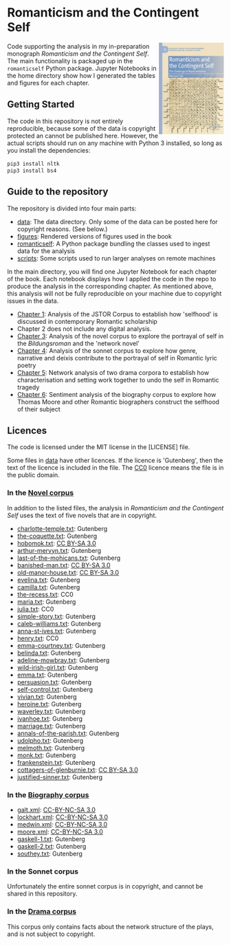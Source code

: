# Romanticism and the Contingent Self

<img src="romanticism-and-the-contingent-self-cover.jpg" align="right" width="30%"/>

Code supporting the analysis in my in-preparation monograph *Romanticism and the Contingent Self*. The main functionality is packaged up in the `romanticself` Python package. Jupyter Notebooks in the home directory show how I generated the tables and figures for each chapter.

## Getting Started

The code in this repository is not entirely reproducible, because some of the data is copyright protected an cannot be published here. However, the actual scripts should run on any machine with Python 3 installed, so long as you install the dependencies:

```{python}
pip3 install nltk
pip3 install bs4
```

## Guide to the repository

The repository is divided into four main parts:

* [data](data): The data directory. Only some of the data can be posted here for copyright reasons. (See below.)
* [figures](figures): Rendered versions of figures used in the book
* [romanticself](romanticself): A Python package bundling the classes used to ingest data for the analysis
* [scripts](scripts): Some  scripts used to run larger analyses on remote machines

In the main directory, you will find one Jupyter Notebook for each chapter of the book. Each notebook displays how I applied the code in the repo to produce the analysis in the corresponding chapter. As mentioned above, this analysis will not be fully reproducible on your machine due to copyright issues in the data.

* [Chapter 1](Chapter%201%20-%20Must%20I%20Exist.ipynb): Analysis of the JSTOR Corpus to establish how 'selfhood' is discussed in contemporary Romantic scholarship
* Chapter 2 does not include any digital analysis.
* [Chapter 3](Chapter%203%20-%20Fiction.ipynb): Analysis of the novel corpus to explore the portrayal of self in the *Bildungsroman* and the 'network novel'
* [Chapter 4](Chapter%204%20-%20Lyric.ipynb): Analysis of the sonnet corpus to explore how genre, narrative and deixis contribute to the portrayal of self in Romantic lyric poetry
* [Chapter 5](Chapter%205%20-%20Drama.ipynb): Network analysis of two drama corpora to establish how characterisation and setting work together to undo the self in Romantic tragedy
* [Chapter 6](Chapter%206%20-%20Prose.ipynb): Sentiment analysis of the biography corpus to explore how Thomas Moore and other Romantic biographers construct the selfhood of their subject

## Licences

The code is licensed under the MIT license in the [LICENSE] file.

Some files in [data](data) have other licences. If the licence is 'Gutenberg', then the text of the licence is included in the file. The [CC0](https://creativecommons.org/choose/zero/) licence means the file is in the public domain.

### In the [Novel corpus](data/novel-corpus/)

In addition to the listed files, the analysis in *Romanticism and the Contingent Self* uses the text of five novels that are in copyright.

* [charlotte-temple.txt](data/novel-corpus/charlotte-temple.txt): Gutenberg
* [the-coquette.txt](data/novel-corpus/the-coquette.txt): Gutenberg
* [hobomok.txt](data/novel-corpus/hobomok.txt): [CC BY-SA 3.0](http://creativecommons.org/licenses/by-sa/3.0)
* [arthur-mervyn.txt](data/novel-corpus/arthur-mervyn.txt): Gutenberg
* [last-of-the-mohicans.txt](data/novel-corpus/last-of-the-mohicans.txt): Gutenberg
* [banished-man.txt](data/novel-corpus/banished-man.txt): [CC BY-SA 3.0](http://creativecommons.org/licenses/by-sa/3.0)
* [old-manor-house.txt](data/novel-corpus/old-manor-house.txt): [CC BY-SA 3.0](http://creativecommons.org/licenses/by-sa/3.0)
* [evelina.txt](data/novel-corpus/evelina.txt): Gutenberg
* [camilla.txt](data/novel-corpus/camilla.txt): Gutenberg
* [the-recess.txt](data/novel-corpus/the-recess.txt): CC0
* [maria.txt](data/novel-corpus/maria.txt): Gutenberg
* [julia.txt](data/novel-corpus/julia.txt): CC0
* [simple-story.txt](data/novel-corpus/simple-story.txt): Gutenberg
* [caleb-williams.txt](data/novel-corpus/caleb-williams.txt): Gutenberg
* [anna-st-ives.txt](data/novel-corpus/anna-st-ives.txt): Gutenberg
* [henry.txt](data/novel-corpus/henry.txt): CC0
* [emma-courtney.txt](data/novel-corpus/emma-courtney.txt): Gutenberg
* [belinda.txt](data/novel-corpus/belinda.txt): Gutenberg
* [adeline-mowbray.txt](data/novel-corpus/adeline-mowbray.txt): Gutenberg
* [wild-irish-girl.txt](data/novel-corpus/wild-irish-girl.txt): Gutenberg
* [emma.txt](data/novel-corpus/emma.txt): Gutenberg
* [persuasion.txt](data/novel-corpus/persuasion.txt): Gutenberg
* [self-control.txt](data/novel-corpus/self-control.txt): Gutenberg
* [vivian.txt](data/novel-corpus/vivian.txt): Gutenberg
* [heroine.txt](data/novel-corpus/heroine.txt): Gutenberg
* [waverley.txt](data/novel-corpus/waverley.txt): Gutenberg
* [ivanhoe.txt](data/novel-corpus/ivanhoe.txt): Gutenberg
* [marriage.txt](data/novel-corpus/marriage.txt): Gutenberg
* [annals-of-the-parish.txt](data/novel-corpus/annals-of-the-parish.txt): Gutenberg
* [udolpho.txt](data/novel-corpus/udolpho.txt): Gutenberg
* [melmoth.txt](data/novel-corpus/melmoth.txt): Gutenberg
* [monk.txt](data/novel-corpus/monk.txt): Gutenberg
* [frankenstein.txt](data/novel-corpus/frankenstein.txt): Gutenberg
* [cottagers-of-glenburnie.txt](data/novel-corpus/cottagers-of-glenburnie.txt): [CC BY-SA 3.0](http://creativecommons.org/licenses/by-sa/3.0)
* [justified-sinner.txt](data/novel-corpus/justified-sinner.txt): Gutenberg

### In the [Biography corpus](data/biography-corpus/)

* [galt.xml](data/biography-corpus/galt.xml): [CC-BY-NC-SA 3.0](http://creativecommons.org/licenses/by-nc-sa/3.0/)
* [lockhart.xml](data/biography-corpus/lockhart.xml): [CC-BY-NC-SA 3.0](http://creativecommons.org/licenses/by-nc-sa/3.0/)
* [medwin.xml](data/biography-corpus/medwin.xml): [CC-BY-NC-SA 3.0](http://creativecommons.org/licenses/by-nc-sa/3.0/)
* [moore.xml](data/biography-corpus/moore.xml): [CC-BY-NC-SA 3.0](http://creativecommons.org/licenses/by-nc-sa/3.0/)
* [gaskell-1.txt](data/biography-corpus/gaskell-1.txt): Gutenberg
* [gaskell-2.txt](data/biography-corpus/gaskell-2.txt): Gutenberg
* [southey.txt](data/biography-corpus/southey.txt): Gutenberg

### In the Sonnet corpus

Unfortunately the entire sonnet corpus is in copyright, and cannot be shared in this repository.

### In the [Drama corpus](data/drama-networks/)

This corpus only contains facts about the network structure of the plays, and is not subject to copyright.

[data]: data